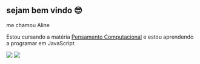 ## sejam bem vindo 😎 
me chamou Aline 

Estou cursando a matéria [Pensamento Computacional](https://blog.conexia.com.br/pensamento-computacional/) e estou aprendendo a programar em JavaScript



![](https://img.shields.io/badge/Scratch-4D97FF?style=for-the-badge&logo=Scratch&logoColor=white)
![](https://img.shields.io/badge/JavaScript-323330?style=for-the-badge&logo=javascript&logoColor=F7DF1E)


